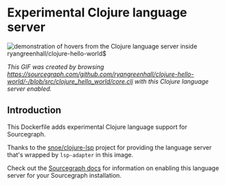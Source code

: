 # Experimental Clojure language server 

![demonstration of hovers from the Clojure language server inside ryangreenhall/clojure-hello-world$](https://cl.ly/001Z380o0K0B/Screen%20Recording%202018-05-07%20at%2004.09%20PM.gif)

*This GIF was created by browsing https://sourcegraph.com/github.com/ryangreenhall/clojure-hello-world/-/blob/src/clojure_hello_world/core.clj with this Clojure language server enabled.*

## Introduction

This Dockerfile adds experimental Clojure language support for Sourcegraph. 

Thanks to the [snoe/clojure-lsp](https://github.com/snoe/clojure-lsp) project for providing the language server that's wrapped by `lsp-adapter` in this image.

Check out the [Sourcegraph docs](http://about.sourcegraph.com/docs/code-intelligence/preview-languages) for information on enabling this language server for your Sourcegraph installation.
